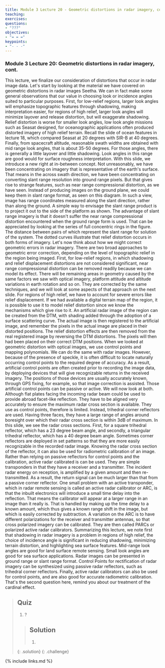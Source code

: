 ```yaml
---
title: Module 3 Lecture 20 - Geometric distortions in radar imagery, cont
teaching: 
exercises: 
questions:
- "???"
objectives:
- "= = ="
keypoints:
- "- - -"
---
```


### Module 3 Lecture 20: Geometric distortions in radar imagery, cont.

This lecture, we finalize our consideration of distortions that occur in radar image data. Let's start by looking at the material we have covered on geometric distortions in radar images Seetha. We can in fact make some general observations that our value in choosing look or incidence angles suited to particular purposes. First, for low-relief regions, larger look angles will emphasize topographic features through shadowing, making interpretation easier, for regions of high relief, larger look angles will minimize layover and release distortion, but will exaggerate shadowing. Relief distortion is worse for smaller look angles, low look angle missions such as Seasat designed, for oceanographic applications often produced distorted imagery of high relief terrain. Recall the slide of ocean features in lecture 18, which compared Seasat at 20 degrees with SIR-B at 40 degrees. Finally, from spacecraft altitude, reasonable swath widths are obtained with mid range look angles, that is about 35-50 degrees. For those angles, there is generally a little layover and little shadowing. Look angles in this range are good would for surface roughness interpretation. With this slide, we introduce a new right at in-between concept. Not unreasonably, we have been concentrating on imagery that is representative of the earth's surface. That means in the across swath direction, we have been concentrating on converting slant range resolution into ground range pixels. But that gives rise to strange features, such as near range compressional distortion, as we have seen. Instead of producing images on the ground plane, we could keep them in slant range format, as seen on this diagram. In such a view, image has range coordinates measured along the slant direction, rather than along the ground. A simple way to envisage the slant range product is to project it out to the side of the platform as shown. The advantage of slant range imagery is that it doesn't suffer the near range compressional distortion encountered when the ground range form is used. That can be appreciated by looking at the series of full concentric rings in the figure. The distance between pairs of which represent the slant range for solution of the system. The dotted curves illustrate that relief distortion occurs in both forms of imagery. Let's now think about how we might correct geometric errors in radar imagery. There are two broad approaches to geometric error correction, depending on the level of topographic relief in the region being imaged. First, for low-relief regions, in which shadowing and relief displacement distortions are not considered significant, near range compressional distortion can be removed readily because we can model its effect. There will be remaining areas in geometry caused by the same factors we saw with optical imagery, platform attitude and altitude variations in earth rotation and so on. They are corrected by the same techniques, and we will look at some aspects of that approach on the next slide. For regions of high relief, we have to account for severe errors like relief displacement. If we had available a digital terrain map of the region, it is possible to use it to model relief distortion since we know the mechanisms which give rise to it. An artificial radar image of the region can be created from the DTM, with shading added through the adoption of a surface scattering curve. The actual image is then registered to the artificial image, and remember the pixels in the actual image are placed in their distorted positions. The relief distortion effects are then removed from the real registered image by reversing the DTM distortions. The pixels will then had been placed on their correct DTM positions. When we looked at geometric distortion with optical images, we use control points and mapping polynomials. We can do the same with radar images. However, because of the presence of speckle, it is often difficult to locate naturally occurring control points to the required degree of accuracy. As a result, artificial control points are often created prior to recording the image data, by deploying devices that will give recognizable returns in the received imagery. The positions of those devices are usually accurately known, through GPS fixing, for example, so that image correction is assisted. Those artificial control points can be passive or active. We will now look at both. Although flat plates facing the incoming radar beam could be used to provide abroad facet-like reflection. They have to be aligned very accurately to ensure the maximum radar cross section is available. They use as control points, therefore is limited. Instead, trihedral corner reflectors are used. Having three faces, they have a large range of angles around boresight over which their radar cross section is within 3dB of maximum. In this slide, we see the radar cross sections. First, for a square trihedral reflector, which has a 23 degree beam angle, and secondly, a triangular trihedral reflector, which has a 40 degree beam angle. Sometimes corner reflectors are deployed in set patterns so that they are more easily recognizable in the recorded radar image. Knowing the radar cross section of the reflector, it can also be used for radiometric calibration of an image. Rather than relying on passive reflectors for control points and the calibration, active radar calibrated is can be used. They are simple transponders in that they have a receiver and a transmitter. The incident radar energy on reception, is amplified by a given amount and then re-transmitted. As a result, the return signal can be much larger than that from a passive corner reflector. One small problem with an active transponder, which in radar remote sensing is called an active radar calibrator or ARC, is that the inbuilt electronics will introduce a small time delay into the reflection. That means the calibrator will appear at a larger range in an image than it really is. That is handled by making up the time delay to a known amount, which thus gives a known range shift in the image, but which is easily corrected by subtraction. A variation on the ARC is to have different polarizations for the receiver and transmitter antennas, so that cross polarized imagery can be calibrated. They are then called PARCs or polarized active radar calibrators. Summarizing this lecture, we note first that shadowing in radar imagery is a problem in regions of high relief, the choice of incidence angle is significant in reducing shadowing, minimizing terrain distortion, and highlighting sea surface features. Mid-range look angles are good for land surface remote sensing. Small look angles are good for sea surface applications. Radar images can be presented in ground range or slant range format. Control Points for rectification of radar imagery can be synthesized using passive radar reflectors, such as trihedral corner reflectors. Finally, active radar calibrators can also be used for control points, and are also good for accurate radiometric calibration. That's the second question here, remind you about our treatment of the cardinal effect. 


> ## Quiz
>
> 1. ?
>
> > ## Solution
> >
> > 1. 
>    {: .solution}
 {: .challenge}

{% include links.md %}
